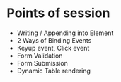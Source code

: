 # Points of session

- Writing / Appending into Element
- 2 Ways of Binding Events
- Keyup event, Click event
- Form Validation
- Form Submission
- Dynamic Table rendering 
